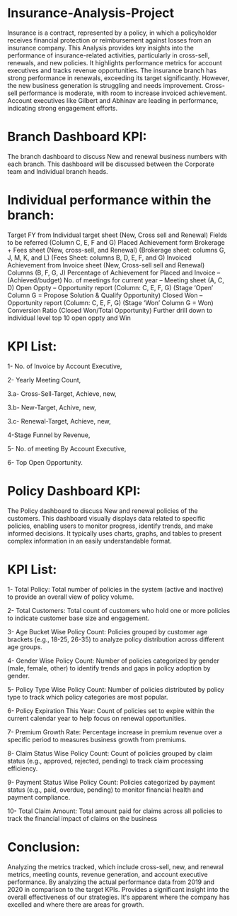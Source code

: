 # Insurance-Analysis-Project
Insurance is a contract, represented by a policy, in which a policyholder receives financial protection or reimbursement against losses from an insurance company. This Analysis provides key insights into the performance of insurance-related activities, particularly in cross-sell, renewals, and new policies. It highlights performance metrics for account executives and tracks revenue opportunities. The insurance branch has strong performance in renewals, exceeding its target significantly. However, the new business generation is struggling and needs improvement. Cross-sell performance is moderate, with room to increase invoiced achievement. Account executives like Gilbert and Abhinav are leading in performance, indicating strong engagement efforts. 

# Branch Dashboard KPI: 
The branch dashboard to discuss New and renewal business numbers with each branch. This dashboard will be discussed between the Corporate team and Individual branch heads. 
# Individual performance within the branch: 
Target FY from Individual target sheet (New, Cross sell and Renewal) Fields to be referred (Column C, E, F and G)
Placed Achievement form Brokerage + Fees sheet (New, cross-sell, and Renewal) (Brokerage sheet: columns G, J, M, K, and L) (Fees Sheet: columns B, D, E, F, and G)
Invoiced Achievement from Invoice sheet (New, Cross-sell sell and Renewal) Columns (B, F, G, J)
Percentage of Achievement for Placed and Invoice – (Achieved/budget)
No. of meetings for current year – Meeting sheet (A, C, D)
Open Oppty – Opportunity report (Column: C, E, F, G) (Stage ‘Open’ Column G = Propose Solution & Qualify Opportunity)
Closed Won – Opportunity report (Column: C, E, F, G) (Stage ‘Won’ Column G = Won)
Conversion Ratio (Closed Won/Total Opportunity)
Further drill down to individual level top 10 open oppty and Win 

# KPI List: 
1- No. of Invoice by Account Executive,

2- Yearly Meeting Count,

3.a- Cross-Sell-Target, Achieve, new,

3.b- New-Target, Achive, new,

3.c- Renewal-Target, Achieve, new,

4-Stage Funnel by Revenue,

5- No. of meeting By Account Executive,

6- Top Open Opportunity.

# Policy Dashboard KPI: 
The Policy dashboard to discuss New and renewal policies of the customers. This dashboard visually displays data related to specific policies, enabling users to monitor progress, identify trends, and make informed decisions. It typically uses charts, graphs, and tables to present complex information in an easily understandable format. 

# KPI List: 
1- Total Policy: Total number of policies in the system (active and inactive) to provide an overall view of policy volume.

2- Total Customers: Total count of customers who hold one or more policies to indicate customer base size and engagement.

3- Age Bucket Wise Policy Count: Policies grouped by customer age brackets (e.g., 18-25, 26-35) to analyze policy distribution across different age groups.

4- Gender Wise Policy Count: Number of policies categorized by gender (male, female, other) to identify trends and gaps in policy adoption by gender.

5- Policy Type Wise Policy Count: Number of policies distributed by policy type to track which policy categories are most popular.

6- Policy Expiration This Year: Count of policies set to expire within the current calendar year to help focus on renewal opportunities.

7- Premium Growth Rate: Percentage increase in premium revenue over a specific period to measures business growth from premiums.

8- Claim Status Wise Policy Count: Count of policies grouped by claim status (e.g., approved, rejected, pending) to track claim processing efficiency.

9- Payment Status Wise Policy Count: Policies categorized by payment status (e.g., paid, overdue, pending) to monitor financial health and payment compliance.

10- Total Claim Amount: Total amount paid for claims across all policies to track the financial impact of claims on the business

# Conclusion:
Analyzing the metrics tracked, which include cross-sell, new, and renewal metrics, meeting counts, revenue generation, and account executive performance. By analyzing the actual performance data from 2019 and 2020 in comparison to the target KPIs. Provides a significant insight into the overall effectiveness of our strategies. It's apparent where the company has excelled and where there are areas for growth. 
